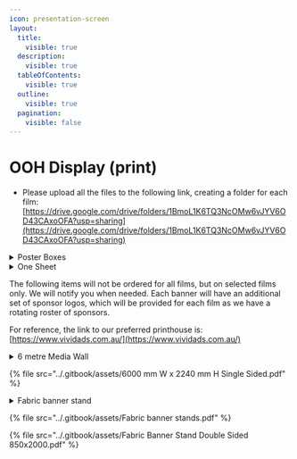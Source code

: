 ```yaml
---
icon: presentation-screen
layout:
  title:
    visible: true
  description:
    visible: true
  tableOfContents:
    visible: true
  outline:
    visible: true
  pagination:
    visible: false
---
```


# OOH Display (print)

* Please upload all the files to the following link, creating a folder for each film: [https://drive.google.com/drive/folders/1BmoL1K6TQ3NcOMw6vJYV6OD43CAxoOFA?usp=sharing](https://drive.google.com/drive/folders/1BmoL1K6TQ3NcOMw6vJYV6OD43CAxoOFA?usp=sharing)

<details>

<summary>Poster Boxes</summary>

* W x H : 1080 x 1920 px
* File: JPEG
* DPI: 300
* Max size: 50MB
* Text: Available from date, booking website, [QR](https://drive.google.com/file/d/1CE0ANkUmz133d6UQ1mfn0_YJn-rHIcEL/view?usp=drive_link)
* Logo: With logos

**Placement**

![](<../.gitbook/assets/image (2).png>)

![](<../.gitbook/assets/image (3).png>)



</details>

<details>

<summary>One Sheet</summary>

* W x H : 27 x 40 inch
* File: PDF (Print-ready, CYMK)
* Max size: 100 MB
* DPI: 300
* Text: Available from date, booking website, [QR](https://drive.google.com/file/d/1CE0ANkUmz133d6UQ1mfn0_YJn-rHIcEL/view?usp=drive_link)
* Logo: With logos

**Placement**

![](<../.gitbook/assets/image (1) (1).png>)

**Another example**

![](<../.gitbook/assets/image (2) (1).png>)

</details>

The following items will not be ordered for all films, but on selected films only. We will notify you when needed. Each banner will have an additional set of sponsor logos, which will be provided for each film as we have a rotating roster of sponsors.

For reference, the link to our preferred printhouse is: [https://www.vividads.com.au/](https://www.vividads.com.au/)

<details>

<summary>6 metre Media Wall</summary>

* W x H : 6000 x 2240 mm
* File: PDF / EPS (CYMK, print-ready)
* Note: Image do not need to be DPI 300, but all logos should be vector-based.
* Text: Available from date, booking website, [QR](https://drive.google.com/file/d/1CE0ANkUmz133d6UQ1mfn0_YJn-rHIcEL/view?usp=drive_link)
* Logo: **WITH** logo + sponsor logos (will be provided)
* Note: Please be mindful of the size & position of the design elements. See below to see how the image & logos are covered when people are taking photos in front of it, and use your best judgment to position them (e.g., no need to always flush left/right/centre; can be flexible)

**Placement**

![](<../.gitbook/assets/image (4).png>)

![](<../.gitbook/assets/image (5).png>)

**Printhouse guidelines:** See PDF below

</details>

{% file src="../.gitbook/assets/6000 mm W x 2240 mm H Single Sided.pdf" %}

<details>

<summary>Fabric banner stand</summary>

* W x H : 850 x 2000 mm
* File: EPS / PDF (CYMK DPI 300)
* Text: **YES** text
* Logo: **WITH** logo

**Placement**

**No image yet (we haven't printed this banner before)**

</details>

{% file src="../.gitbook/assets/Fabric banner stands.pdf" %}

{% file src="../.gitbook/assets/Fabric Banner Stand Double Sided 850x2000.pdf" %}

